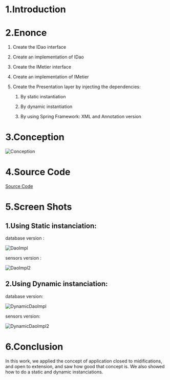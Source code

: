 # 1.Introduction





# 2.Enonce

1. Create the IDao interface

2. Create an implementation of IDao

3. Create the IMetier interface

4. Create an implementation of IMetier

5. Create the Presentation layer by injecting the dependencies:
   
   1. By static instantiation
   
   2. By dynamic instantiation
   
   3. By using Spring Framework: XML and Annotation version

# 3.Conception

![Conception](/images/Bloc-notes%20sans%20titre-25.jpg)

# 4.Source Code

[Source Code](https://github.com/SalahEddineGuenna/JEE/tree/main/EMSI_ioc)

# 5.Screen Shots

## 1.Using Static instanciation:

database version :

![DaoImpl](/images/DaoImpl.png)

sensors version :

![DaoImpl2](/images/DaoImpl2.png)



## 2.Using Dynamic instanciation:

database version:

![DynamicDaoImpl](/images/DynamicImpl.png)

sensors version:

![DynamicDaoImpl2](/images/DynamicImpl2.png)



# 6.Conclusion

In this work, we applied the concept of application closed to midifications, and open to extension, and saw how good that concept is. We also showed how to do a static and dynamic instanciations.

